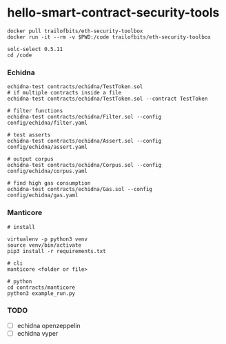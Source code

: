 # hello-smart-contract-security-tools

```shell
docker pull trailofbits/eth-security-toolbox
docker run -it --rm -v $PWD:/code trailofbits/eth-security-toolbox

solc-select 0.5.11
cd /code
```

### Echidna

```shell
echidna-test contracts/echidna/TestToken.sol
# if multiple contracts inside a file
echidna-test contracts/echidna/TestToken.sol --contract TestToken

# filter functions
echidna-test contracts/echidna/Filter.sol --config config/echidna/filter.yaml

# test asserts
echidna-test contracts/echidna/Assert.sol --config config/echidna/assert.yaml

# output corpus
echidna-test contracts/echidna/Corpus.sol --config config/echidna/corpus.yaml

# find high gas consumption
echidna-test contracts/echidna/Gas.sol --config config/echidna/gas.yaml
```

### Manticore

```shell
# install

virtualenv -p python3 venv
source venv/bin/activate
pip3 install -r requirements.txt
```

```shell
# cli
manticore <folder or file>

# python
cd contracts/manticore
python3 example_run.py
```

### TODO

- [ ] echidna openzeppelin
- [ ] echidna vyper
